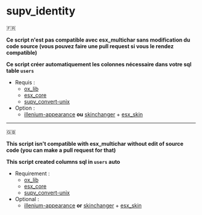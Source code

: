 # supv_identity

:fr:

**Ce script n'est pas compatible avec esx_multichar sans modification du code source (vous pouvez faire une pull request si vous le rendez compatible)**

**Ce script créer automatiquement les colonnes nécessaire dans votre sql table `users`**

- Requis :
  - [ox_lib](https://github.com/overextended/ox_lib)
  - [esx_core](https://github.com/esx-framework/esx_core)
  - [supv_convert-unix](https://github.com/SUP2Ak/supv_convert-unix)
- Option :
  - [illenium-appearance](https://github.com/iLLeniumStudios/illenium-appearance) **ou** [skinchanger](https://github.com/esx-framework/esx_core/tree/main/%5Bcore%5D/skinchanger) + [esx_skin](https://github.com/esx-framework/esx_core/tree/main/%5Bcore%5D/esx_skin)

____

:uk:

**This script isn't compatible with esx_multichar without edit of source code (you can make a pull request for that)**

**This script created columns sql in `users` auto**
 
- Requirement :
  - [ox_lib](https://github.com/overextended/ox_lib)
  - [esx_core](https://github.com/esx-framework/esx_core)
  - [supv_convert-unix](https://github.com/SUP2Ak/supv_convert-unix)
- Optional :
  - [illenium-appearance](https://github.com/iLLeniumStudios/illenium-appearance) **or** [skinchanger](https://github.com/esx-framework/esx_core/tree/main/%5Bcore%5D/skinchanger) + [esx_skin](https://github.com/esx-framework/esx_core/tree/main/%5Bcore%5D/esx_skin)
